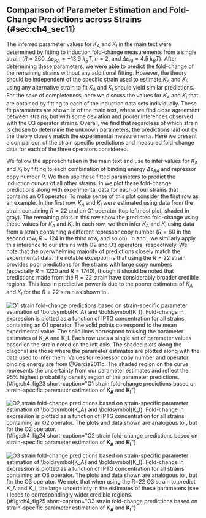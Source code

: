 ## Comparison of Parameter Estimation and Fold-Change Predictions across Strains {#sec:ch4_sec11}

The inferred parameter values for $K_A$ and $K_I$ in the main text were
determined by fitting to induction fold-change measurements from a single strain
($R=260$, $\Delta\varepsilon_{RA} = -13.9~k_BT$, $n=2$, and
$\Delta\varepsilon_{AI}=4.5~k_BT$). After determining these parameters, we were
able to predict the fold-change of the remaining strains without any additional
fitting. However, the theory should be independent of the specific strain used
to estimate $K_A$ and $K_I$; using any alternative strain to fit $K_A$ and $K_I$
should yield similar predictions. For the sake of completeness, here we discuss
the values for $K_A$ and $K_I$ that are obtained by fitting to each of the
induction data sets individually. These fit parameters are shown in of the main
text, where we find close agreement between strains, but with some deviation and
poorer inferences observed with the O3 operator strains. Overall, we find that
regardless of which strain is chosen to determine the unknown parameters, the
predictions laid out by the theory closely match the experimental measurements.
Here we present a comparison of the strain specific predictions and measured
fold-change data for each of the three operators considered.

We follow the approach taken in the main text and use to infer values for $K_A$
and $K_I$ by fitting to each combination of binding energy $\Delta
\varepsilon_{RA}$ and repressor copy number $R$. We then use these fitted
parameters to predict the induction curves of all other strains. In we plot
these fold-change predictions along with experimental data for each of our
strains that contains an O1 operator. To make sense of this plot consider the
first row as an example. In the first row, $K_A$ and $K_I$ were estimated using
data from the strain containing $R=22$ and an O1 operator (top leftmost plot,
shaded in gray). The remaining plots in this row show the predicted fold-change
using these values for $K_A$ and $K_I$. In each row, we then infer $K_A$ and
$K_I$ using data from a strain containing a different repressor copy number
($R=60$ in the second row, $R=124$ in the third row, and so on). In and , we
similarly apply this inference to our strains with O2 and O3 operators,
respectively. We note that the overwhelming majority of predictions closely
match the experimental data.The notable exception is that using the $R=22$
strain provides poor predictions for the strains with large copy numbers
(especially $R=1220$ and $R=1740$), though it should be noted that predictions
made from the $R=22$ strain have considerably broader credible regions. This
loss in predictive power is due to the poorer estimates of $K_A$ and $K_I$ for
the $R=22$ strain as shown in .

![**O1 strain fold-change predictions based on strain-specific parameter
estimation of $\boldsymbol{K_A}$ and $\boldsymbol{K_I}$.** Fold-change in
expression is plotted as a function of IPTG concentration for all strains
containing an O1 operator. The solid points correspond to the mean experimental
value. The solid lines correspond to using the parameter estimates of $K_A$ and
$K_I$. Each row uses a single set of parameter values based on the strain noted
on the left axis. The shaded plots along the diagonal are those where the
parameter estimates are plotted along with the data used to infer them. Values
for repressor copy number and operator binding energy are from @Garcia2011c. The
shaded region on the curve represents the uncertainty from our parameter
estimates and reflect the 95% highest probability density region of the
parameter predictions.](ch4_fig23){#fig:ch4_fig23 short-caption="O1 strain
fold-change predictions based on strain-specific parameter estimation of
$\boldsymbol{K_A}$ and $\boldsymbol{K_I}$"}

![**O2 strain fold-change predictions based on strain-specific parameter
estimation of $\boldsymbol{K_A}$ and $\boldsymbol{K_I}$.** Fold-change in
expression is plotted as a function of IPTG concentration for all strains
containing an O2 operator. The plots and data shown are analogous to , but for
the O2 operator.](ch4_fig24){#fig:ch4_fig24 short-caption="O2 strain fold-change
predictions based on strain-specific parameter estimation of $\boldsymbol{K_A}$
and $\boldsymbol{K_I}$"}

![**O3 strain fold-change predictions based on strain-specific parameter
estimation of $\boldsymbol{K_A}$ and $\boldsymbol{K_I}$.** Fold-change in
expression is plotted as a function of IPTG concentration for all strains
containing an O3 operator. The plots and data shown are analogous to , but for
the O3 operator. We note that when using the $R=22$ O3 strain to predict $K_A$
and $K_I$, the large uncertainty in the estimates of these parameters (see )
leads to correspondingly wider credible regions.](ch4_fig25){#fig:ch4_fig25
short-caption="O3 strain fold-change predictions based on strain-specific
parameter estimation of $\boldsymbol{K_A}$ and $\boldsymbol{K_I}$"}
